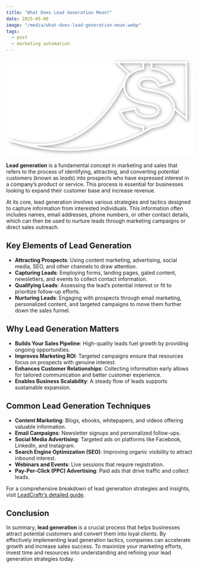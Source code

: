 ```yaml
---
title: "What Does Lead Generation Mean?"
date: 2025-05-08
image: "/media/what-does-lead-generation-mean.webp"
tags:
  - post
  - marketing automation
---
```


![What Does Lead Generation Mean?](/media/what-does-lead-generation-mean.webp)

**Lead generation** is a fundamental concept in marketing and sales that refers to the process of identifying, attracting, and converting potential customers (known as *leads*) into prospects who have expressed interest in a company’s product or service. This process is essential for businesses looking to expand their customer base and increase revenue.

At its core, lead generation involves various strategies and tactics designed to capture information from interested individuals. This information often includes names, email addresses, phone numbers, or other contact details, which can then be used to nurture leads through marketing campaigns or direct sales outreach.

## Key Elements of Lead Generation

- **Attracting Prospects**: Using content marketing, advertising, social media, SEO, and other channels to draw attention.
- **Capturing Leads**: Employing forms, landing pages, gated content, newsletters, and events to collect contact information.
- **Qualifying Leads**: Assessing the lead’s potential interest or fit to prioritize follow-up efforts.
- **Nurturing Leads**: Engaging with prospects through email marketing, personalized content, and targeted campaigns to move them further down the sales funnel.

## Why Lead Generation Matters

- **Builds Your Sales Pipeline**: High-quality leads fuel growth by providing ongoing opportunities.
- **Improves Marketing ROI**: Targeted campaigns ensure that resources focus on prospects with genuine interest.
- **Enhances Customer Relationships**: Collecting information early allows for tailored communication and better customer experience.
- **Enables Business Scalability**: A steady flow of leads supports sustainable expansion.

## Common Lead Generation Techniques

- **Content Marketing**: Blogs, ebooks, whitepapers, and videos offering valuable information.
- **Email Campaigns**: Newsletter signups and personalized follow-ups.
- **Social Media Advertising**: Targeted ads on platforms like Facebook, LinkedIn, and Instagram.
- **Search Engine Optimization (SEO)**: Improving organic visibility to attract inbound interest.
- **Webinars and Events**: Live sessions that require registration.
- **Pay-Per-Click (PPC) Advertising**: Paid ads that drive traffic and collect leads.

For a comprehensive breakdown of lead generation strategies and insights, visit [LeadCraftr’s detailed guide](https://leadcraftr.com/posts/lead-generation/).

## Conclusion

In summary, **lead generation** is a crucial process that helps businesses attract potential customers and convert them into loyal clients. By effectively implementing lead generation tactics, companies can accelerate growth and increase sales success. To maximize your marketing efforts, invest time and resources into understanding and refining your lead generation strategies today.
